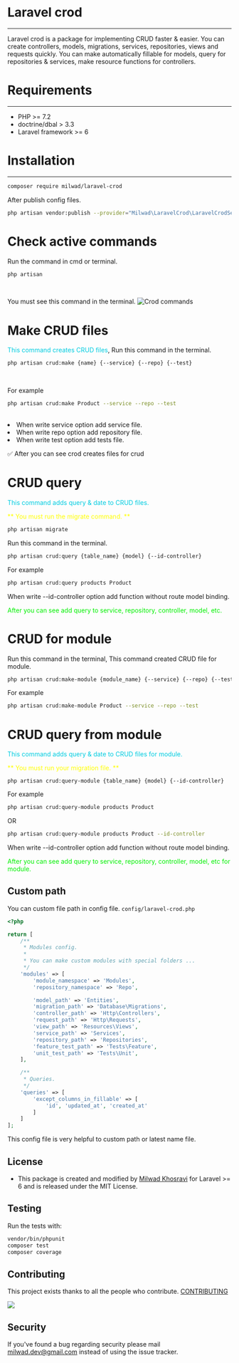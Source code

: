 # Laravel crod
***
Laravel crod is a package for implementing CRUD faster & easier.
You can create controllers, models, migrations, services, repositories, views and requests quickly.
You can make automatically fillable for models, query for repositories & services, make resource functions for controllers.

# Requirements
***
- PHP >= 7.2
- doctrine/dbal > 3.3
- Laravel framework >= 6

# Installation
***
```bash
composer require milwad/laravel-crod
```
After publish config files.<br>
```bash
php artisan vendor:publish --provider="Milwad\LaravelCrod\LaravelCrodServiceProvider" --tag="config"
```

# Check active commands
Run the command in cmd or terminal. <br>
```bash
php artisan
```
<br>

You must see this command in the terminal.
![Crod commands](https://s6.uupload.ir/files/carbon_(1)_tqmq.png "Crod commands")

# Make CRUD files
<font color="succe">This command creates CRUD files</font>, Run this command in the terminal. <br>
```bash
php artisan crud:make {name} {--service} {--repo} {--test}
``` 
<br>

For example <br>
```bash
php artisan crud:make Product --service --repo --test
```
<br>
<li> When write service option add service file. </li>
<li> When write repo option add repository file. </li>
<li> When write test option add tests file. </li>

✅ After you can see crod creates files for crud

# CRUD query
<font color="succe">This command adds query & date to CRUD files.</font> <br>

<font color="yellow">** You must run the migrate command. ** </font> <br>
```bash
php artisan migrate
```

Run this command in the terminal. <br>
```bash
php artisan crud:query {table_name} {model} {--id-controller}
```

For example
```bash
php artisan crud:query products Product
```

When write --id-controller option add function without route model binding.

<font color="info">After you can see add query to service, repository, controller, model, etc.</font>

# CRUD for module
Run this command in the terminal, This command created CRUD file for module.
```bash
php artisan crud:make-module {module_name} {--service} {--repo} {--test}
```

For example
```bash
php artisan crud:make-module Product --service --repo --test
```

# CRUD query from module
<font color="succe">This command adds query & date to CRUD files for module.</font> <br>

<font color="yellow">** You must run your migration file. ** </font> <br>
```
php artisan crud:query-module {table_name} {model} {--id-controller}
```

For example
```bash
php artisan crud:query-module products Product
```
OR
```bash
php artisan crud:query-module products Product --id-controller
```
When write --id-controller option add function without route model binding.

<font color="info">After you can see add query to service, repository, controller, model, etc for module.</font>

## Custom path

You can custom file path in config file. ```config/laravel-crod.php```

```php
<?php

return [
    /**
     * Modules config.
     *
     * You can make custom modules with special folders ...
     */
    'modules' => [
        'module_namespace' => 'Modules',
        'repository_namespace' => 'Repo',

        'model_path' => 'Entities',
        'migration_path' => 'Database\Migrations',
        'controller_path' => 'Http\Controllers',
        'request_path' => 'Http\Requests',
        'view_path' => 'Resources\Views',
        'service_path' => 'Services',
        'repository_path' => 'Repositories',
        'feature_test_path' => 'Tests\Feature',
        'unit_test_path' => 'Tests\Unit',
    ],

    /**
     * Queries.
     */
    'queries' => [
        'except_columns_in_fillable' => [
            'id', 'updated_at', 'created_at'
        ]
    ]
];
```

This config file is very helpful to custom path or latest name file.


## License 
* This package is created and modified by <a href="https://github.com/milwad-dev" target="_blank">Milwad Khosravi</a> for Laravel >= 6 and is released under the MIT License.

## Testing

Run the tests with:

``` bash
vendor/bin/phpunit
composer test
composer coverage
```

## Contributing

This project exists thanks to all the people who contribute. [CONTRIBUTING](https://github.com/milwad-dev/laravel-crod/graphs/contributors)

<a href="https://github.com/imanghafoori1/laravel-microscope/graphs/contributors"><img src="https://opencollective.com/laravel-crod/contributors.svg?width=890&button=false" /></a>

## Security

If you've found a bug regarding security please mail [milwad.dev@gmail.com](mailto:milwad.dev@gmail.com) instead of using the issue tracker.
